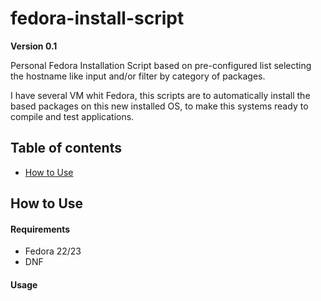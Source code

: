 # fedora-install-script

**Version 0.1**

Personal Fedora Installation Script based on pre-configured list selecting the hostname like input and/or filter by category of packages.

I have several VM whit Fedora, this scripts are to automatically install the based packages on this new installed OS, to make this systems ready to compile and test applications.

## Table of contents

* [How to Use](#how-to-use)

## <a name="how-to-use">How to Use

#### Requirements

* Fedora 22/23
* DNF

#### Usage

```bash

```
